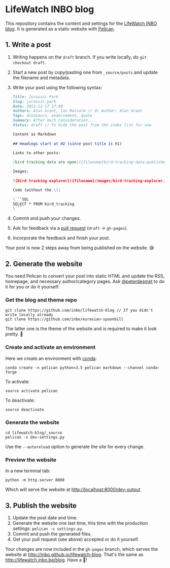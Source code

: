 # LifeWatch INBO blog

This repository contains the content and settings for the [LifeWatch INBO blog](http://lifewatch.inbo.be/blog). It is generated as a static website with [Pelican](http://docs.getpelican.com).

## 1. Write a post

1. Writing happens on the `draft` branch. If you write locally, do `git checkout draft`.
2. Start a new post by copy/pasting one from `_source/posts` and update the filename and metadata.
3. Write your post using the following syntax:

    ```Markdown
    Title: Jurassic Park
    Slug: jurassic-park
    Date: 2012-12-17 17:00
    Authors: Alan Grant, Ian Malcolm // Or Author: Alan Grant
    Tags: dinosaurs, endorsement, quote
    Summary: After much consideration...
    Status: draft // To hide the post from the index list for now

    Content as Markdown
      
    ## Headings start at H2 (since post title is H1)

    Links to other posts:
      
    [bird tracking data are open]({filename}bird-tracking-data-published.md)

    Images:
      
    ![Bird tracking explorer]({filename}/images/bird-tracking-explorer.png)

    Code (without the \):

    \```SQL
    SELECT * FROM bird_tracking
    \```
    ```

4. Commit and push your changes.
5. Ask for feedback via a [pull request](https://github.com/inbo/lifewatch-blog/compare/gh-pages...draft) (`draft` → `gh-pages`).
6. Incorporate the feedback and finish your post.

Your post is now 2 steps away from being published on the website. :sweat_smile:

## 2. Generate the website

You need Pelican to convert your post into static HTML and update the RSS, homepage, and necessary author/category pages. Ask [@peterdesmet](https://github.com/peterdesmet) to do it for you or do it yourself:

### Get the blog and theme repo

    git clone https://github.com/inbo/lifewatch-blog // If you didn't write locally already
    git clone https://github.com/inbo/eurasian-spoonbill

The latter one is the theme of the website and is required to make it look pretty. :dress:

### Create and activate an environment

Here we create an environment with [conda](http://conda.pydata.org/docs/get-started.html):

    conda create -n pelican python=3.5 pelican markdown --channel conda-forge

To activate:

    source activate pelican

To deactivate:

    source deactivate

### Generate the website

    cd lifewatch-blog/_source
    pelican -s dev-settings.py

Use the `--autoreload` option to generate the site for every change.

### Preview the website

In a new terminal tab:

    python -m http.server 8000

Which will serve the website at <http://localhost:8000/dev-output>

## 3. Publish the website

1. Update the post date and time.
2. Generate the website one last time, this time with the production settings: `pelican -s settings.py`.
3. Commit and push the generated files.
4. Get your pull request (see above) accepted or do it yourself.

Your changes are now included in the `gh-pages` branch, which serves the website at http://inbo.github.io/lifewatch-blog. That's the same as http://lifewatch.inbo.be/blog. Have a :beer:!
